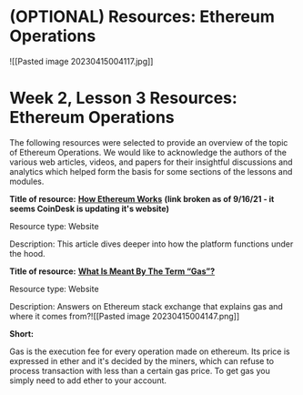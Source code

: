 # (OPTIONAL) Resources: Ethereum Operations
![[Pasted image 20230415004117.jpg]]
# **Week 2, Lesson 3 Resources: Ethereum Operations**

The following resources were selected to provide an overview of the topic of Ethereum Operations. We would like to acknowledge the authors of the various web articles, videos, and papers for their insightful discussions and analytics which helped form the basis for some sections of the lessons and modules.

**Title of resource:** [**How Ethereum Works**](https://www.coindesk.com/information/how-ethereum-works/) **(link broken as of 9/16/21 - it seems CoinDesk is updating it's website)**

Resource type: Website

Description: This article dives deeper into how the platform functions under the hood.

**Title of resource:** [**What Is Meant By The Term “Gas”?**](https://ethereum.stackexchange.com/questions/3/what-is-meant-by-the-term-gas)

Resource type: Website

Description: Answers on Ethereum stack exchange that explains gas and where it comes from?![[Pasted image 20230415004147.png]]

**Short:**

Gas is the execution fee for every operation made on ethereum. Its price is expressed in ether and it's decided by the miners, which can refuse to process transaction with less than a certain gas price. To get gas you simply need to add ether to your account.